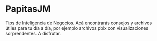 # PapitasJM
Tips de Inteligencia de Negocios.
Acá encontrarás consejos y archivos útiles para tu día a día, por ejemplo archivos pbix con visualizaciones sorprendentes. A disfrutar.
